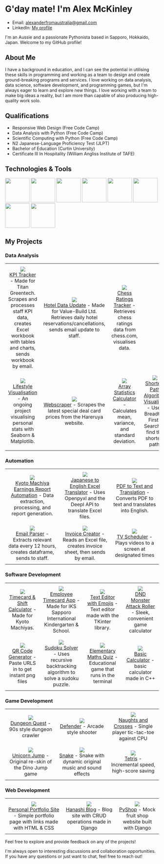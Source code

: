 # G'day mate! I'm Alex McKinley
- Email: alexanderfromaustralia@gmail.com
- LinkedIn: [My profile](https://www.linkedin.com/in/alex-mckinley-257266296/)
  
I'm an Aussie and a passionate Pythonista based in Sapporo, Hokkaido, Japan. Welcome to my GitHub profile!

## About Me
I have a background in education, and I can see the potential in utilising these skills in programming and working as a team to design and create ground-breaking programs and services. I love working on data analysis, data science, software development, and programming games, but I'm always eager to learn and explore new things. I love working with a team to make big ideas a reality, but I am more than capable of also producing high-quality work solo.

## Qualifications
- Responsive Web Design (Free Code Camp)
- Data Analysis with Python (Free Code Camp)
- Scientific Computing with Python (Free Code Camp)
- N2 Japanese-Language Proficiency Test (JLPT)
- Bachelor of Education (Curtin University)
- Certificate III In Hospitality (William Angliss Institute of TAFE)

## Technologies & Tools
<div id="tools">
  <img src="https://upload.wikimedia.org/wikipedia/commons/c/c3/Python-logo-notext.svg" height="80" padding="20px">
  <img src="https://upload.wikimedia.org/wikipedia/commons/thumb/8/87/Sql_data_base_with_logo.png/800px-Sql_data_base_with_logo.png?20210130181641" height="80" padding="20px">
  <img src="https://upload.wikimedia.org/wikipedia/commons/thumb/b/ba/Javascript_badge.svg/1200px-Javascript_badge.svg.png" height="80"> <img src="https://upload.wikimedia.org/wikipedia/commons/thumb/6/61/HTML5_logo_and_wordmark.svg/120px-HTML5_logo_and_wordmark.svg.png" height="80" padding="20px">
  <img src="https://upload.wikimedia.org/wikipedia/commons/thumb/d/d5/CSS3_logo_and_wordmark.svg/363px-CSS3_logo_and_wordmark.svg.png" height="80" padding="20px">
  <img src="https://upload.wikimedia.org/wikipedia/commons/thumb/1/18/ISO_C%2B%2B_Logo.svg/1822px-ISO_C%2B%2B_Logo.svg.png" height="80" margin="20px">
  <img src="https://upload.wikimedia.org/wikipedia/commons/thumb/3/38/Jupyter_logo.svg/1200px-Jupyter_logo.svg.png" height="80" margin="20px">
  <img src="https://www.djangoproject.com/m/img/logos/django-logo-positive.png" height="80" margin="20px">
</div>

## My Projects


### Data Analysis

<table>
 <tr>
    <td align="center" style="padding: 10px;">
      <img src="https://github.com/SapporoAlex/KPI-Tracker/blob/main/preview.jpg?raw=true" style="max-width:200vw; height:auto; object-fit:cover;">
      <br>
      <a href="https://github.com/SapporoAlex/KPI-Tracker/tree/main">KPI Tracker</a> - Made for Titan Greentech. Scrapes and processes staff KPI data, creates Excel workbook with tables and charts, sends workbook by email.
    </td>
    <td align="center" style="padding: 10px;">
      <img src="https://github.com/SapporoAlex/Hotel-Reservation-Cancellation-Daily-Update/blob/main/Preview.jpeg?raw=true" style="max-width:200vw; height:auto; object-fit:cover;">
      <br>
      <a href="https://github.com/SapporoAlex/Hotel-Reservation-Cancellation-Daily-Update">Hotel Data Update</a> - Made for Value-Build Ltd. Retrieves daily hotel reservations/cancellations, sends email update to staff.
    </td>
    <td align="center" style="padding: 10px;">
      <img src="https://github.com/SapporoAlex/Chess-Ratings-Tracker-with-Chess.com-API/blob/main/previewchess.jpg" style="max-width:200vw; height:auto; object-fit:cover;">
      <br>
      <a href="https://github.com/SapporoAlex/Chess-Ratings-Tracker-with-Chess.com-API">Chess Ratings Tracker</a> - Retrieves chess ratings data from chess.com, visualises data.
    </td>
  </tr>
  <tr>
    <td align="center" style="padding: 10px;">
      <img src="https://github.com/SapporoAlex/Data-Visualisation-with-Seaborn-Matplotlib/blob/main/preview.png" style="max-width:200vw; height:auto; object-fit:cover;">
      <br>
      <a href="https://github.com/SapporoAlex/Data-Visualisation-with-Seaborn-Matplotlib">Lifestyle Visualisation</a> - An ongoing project visualising personal stats with Seaborn & Matplotlib.
    </td>
    <td align="center" style="padding: 10px;">
      <img src="https://github.com/SapporoAlex/MTG-new-card-price-webscraper/blob/main/preview.png" style="max-width:200vw; height:auto; object-fit:cover;">
      <br>
      <a href="https://github.com/SapporoAlex/MTG-new-card-price-webscraper/blob/main/README.md">Webscraper</a> - Scrapes the latest special deal card prices from the Hareruya website.
    </td>
    <td align="center" style="padding: 10px;">
      <img src="https://github.com/SapporoAlex/Mean-Variance-Standard-Deviation-Calculator/blob/main/preview.jpg" style="max-width:200vw; height:auto; object-fit:cover;">
      <br>
      <a href="https://github.com/SapporoAlex/Mean-Variance-Standard-Deviation-Calculator/tree/main">Array Statistics Calculator</a> - Calculates mean, variance, and standard deviation.
    </td>
    <td align="center" style="padding: 10px;">
      <img src="https://github.com/SapporoAlex/Shortest-Path-Visualiser/blob/main/preview.png?raw=true" style="max-width:200vw; height:auto; object-fit:cover;">
      <br>
      <a href="https://github.com/SapporoAlex/Shortest-Path-Visualiser/blob/main/README.md">Shortest Path Algorithm Visualiser</a> - Uses Breadth-First-Search to find the shortest path.
    </td>
  </tr>
</table>


### Automation

<table>
  <tr>
    <td align="center" style="padding: 10px;">
      <img src="https://github.com/SapporoAlex/Weekly-Earnings-Data-Update/blob/main/preview.jpg" style="max-width:100%; height:auto; object-fit:cover;">
      <br>
      <a href="https://github.com/SapporoAlex/Weekly-Earnings-Data-Update/tree/main">Kyoto Machiya Earnings Report Automation</a> - Data extraction, processing, and report generation.
    </td>
    <td align="center" style="padding: 10px;">
      <img src="https://github.com/SapporoAlex/Excel-to-Deepl-Translator/blob/main/process.jpg" style="max-width:100%; height:auto; object-fit:cover;">
      <br>
      <a href="https://github.com/SapporoAlex/Excel-to-Deepl-Translator">Japanese to English Excel Translator</a> - Uses Openpyxl and the Deepl API to translate Excel files.
    </td>
    <td align="center" style="padding: 10px;">
      <img src="https://github.com/SapporoAlex/PDF-Translator/blob/main/preview.jpg" style="max-width:100%; height:auto; object-fit:cover;">
      <br>
      <a href="https://github.com/SapporoAlex/PDF-Translator/tree/main">PDF to Text and Translation</a> - Converts PDF to text and translates into English.
    </td>
  </tr>
  <tr>
    <td align="center" style="padding: 10px;">
      <img src="https://github.com/SapporoAlex/Email-Parser/blob/main/preview.jpg" style="max-width:100%; height:auto; object-fit:cover;">
      <br>
      <a href="https://github.com/SapporoAlex/Email-Parser">Email Parser</a> - Extracts relevant data every 12 hours, creates dataframe, sends to staff.
    </td>
    <td align="center" style="padding: 10px;">
      <img src="https://github.com/SapporoAlex/Automated-Invoice/blob/main/preview.jpg" style="max-width:100%; height:auto; object-fit:cover;">
      <br>
      <a href="https://github.com/SapporoAlex/Automated-Invoice">Invoice Creator</a> - Reads an Excel file, creates invoice sheet, then sends by email.
    </td>
    <td align="center" style="padding: 10px;">
      <img src="https://github.com/SapporoAlex/TV-Scheduler/blob/main/preview.png" style="max-width:100%; height:auto; object-fit:cover;">
      <br>
      <a href="https://github.com/SapporoAlex/TV-Scheduler">TV Scheduler</a> - Plays videos to a screen at designated times
    </td>
  </tr>
</table>



### Software Development

<table>
  <tr>
    <td align="center" style="padding: 10px;">
      <img src="https://github.com/SapporoAlex/Employee-Timecard-Shift-Calculator/blob/main/preview.gif" style="max-width:100%; height:auto; object-fit:cover;">
      <br>
      <a href="https://github.com/SapporoAlex/Employee-Timecard-Shift-Calculator">Timecard & Shift Calculator</a> - Made for Kyoto Machiyas.
    </td>
    <td align="center" style="padding: 10px;">
      <img src="https://github.com/SapporoAlex/Employee-Time-Card-App/blob/main/preview.gif" style="max-width:100%; height:auto; object-fit:cover;">
      <br>
      <a href="https://github.com/SapporoAlex/Employee-Time-Card-App">Employee Timecard App</a> - Made for IKS Sapporo International Kindergarten & School.
    </td>
    <td align="center" style="padding: 10px;">
      <img src="https://github.com/SapporoAlex/Text-Editor-with-Emojis/blob/main/sample.jpg" style="max-width:100%; height:auto; object-fit:cover;">
      <br>
      <a href="https://github.com/SapporoAlex/Text-Editor-with-Emojis">Text Editor with Emojis</a> - Text editor made with the TKinter library.
    </td>
    <td align="center" style="padding: 10px;">
      <img src="https://github.com/SapporoAlex/DND-Monster-Attack-Roller-GUI/blob/main/MAR%20Assets/Other/preview-thumb.gif" style="max-width:100%; height:auto; object-fit:cover;">
      <br>
      <a href="https://github.com/SapporoAlex/DND-Monster-Attack-Roller-GUI">DND Monster Attack Roller</a> - Sleek, convenient game calculator
    </td>
  </tr>
  <tr>
    <td align="center" style="padding: 10px;">
      <img src="https://github.com/SapporoAlex/QR-Code-Generator/blob/main/preview.png" style="max-height:100%; height:auto; object-fit:cover;">
      <br>
      <a href="https://github.com/SapporoAlex/QR-Code-Generator">QR Code Generator</a> - Paste URLS in to get instant png files
    </td>
    <td align="center" style="padding: 10px;">
      <img src="https://github.com/SapporoAlex/Sudoku-Solver/blob/main/preview.png" style="max-width:100%; height:auto; object-fit:cover;">
      <br>
      <a href="https://github.com/SapporoAlex/Sudoku-Solver.git">Sudoku Solver</a> - Uses recursive backtracking algorithm to solve a sudoku puzzle.
    </td>
    <td align="center" style="padding: 10px;">
      <img src="https://github.com/SapporoAlex/Maths-Quiz/blob/main/Maths%20Quiz.png?raw=true" style="max-height:100%; height:auto; object-fit:cover;">
      <br>
      <a href="https://github.com/SapporoAlex/Maths-Quiz/tree/main">Elementary Maths Quiz</a> - Educational game that runs in the terminal
    </td>
      <td align="center" style="padding: 10px;">
      <img src="https://github.com/SapporoAlex/Basic-Calculator/blob/main/cpp%20calculator.png?raw=true" style="max-height:100%; height:auto; object-fit:cover;">
      <br>
      <a href="https://github.com/SapporoAlex/Basic-Calculator">Basic Calculator</a> - basic calculator made in C++
    </td>
  </tr>
</table>


### Game Development

<table>
  <tr>
    <td align="center" style="min-width: 14ch; word-break: break-word; padding: 10px">
      <img src="https://github.com/SapporoAlex/Game-Dungeon-Quest/blob/main/assets/preview_img.jpg" style="max-width:100%; height:auto; object-fit:cover;">
      <br>
      <a href="https://github.com/SapporoAlex/Game-Dungeon-Quest">Dungeon Quest</a> - 90s style dungeon crawler
    </td>
    <td align="center" style="min-width: 14ch; word-break: break-word; padding: 10px">
      <img src="https://github.com/SapporoAlex/Game-Defender/blob/main/assets/preview.gif" style="max-width: 100%; height: auto; object-fit:cover;">
      <br>
      <a href="https://github.com/SapporoAlex/Game-Defender">Defender</a> - Arcade style shooter
    </td>
    <td align="center" style="min-width: 14ch; word-break: break-word; padding: 10px">
      <img src="https://github.com/SapporoAlex/Naughts-Crosses/blob/main/preview.gif" style="max-width:100%; height: auto">
      <br>
      <a href="https://github.com/SapporoAlex/Naughts-Crosses">Naughts and Crosses</a> - Single player tic-tac-toe against CPU
      <br>
    </td>
  </tr>
  <tr>
   <td align="center" style="min-width: 14ch; word-break: break-word; padding: 10px">
      <img src="https://github.com/SapporoAlex/Game-Unicorn-Jump/blob/main/unicorn_jump.gif" style="max-width: 100%; height: auto; object-fit:cover;">
      <br>
      <a href="https://github.com/SapporoAlex/Game-Unicorn-Jump">Unicorn Jump</a> - Original re-skin of the Dino Jump game
    </td>
    <td align="center" style="min-width: 14ch; word-break: break-word; padding: 10px">
      <img src="https://github.com/SapporoAlex/Game-Snake/blob/main/assets/sample.gif" style="max-width: 100%; height: auto">
      <br>
      <a href="https://github.com/SapporoAlex/Game-Snake">Snake</a> - Snake with dynamic original music and sound effects
      <br>
    </td>
    <td align="center" style="min-width: 14ch; word-break: break-word; padding: 10px">
      <img src="https://github.com/SapporoAlex/Tetris/blob/main/preview.jpg" style="max-width: 100%; height: auto">
      <br>
      <a href="https://github.com/SapporoAlex/Tetris/tree/main">Tetris</a> - Incremental speed, high-score saving
      <br>
    </td>
  </tr>
</table>


### Web Development
<table>
  <tr>
    <td align="center" style="padding: 10px">
      <img src="https://github.com/SapporoAlex/Personal-Portfolio-Website/blob/main/Preview.jpg" style="max-width:100%; height:auto; object-fit:cover;">
      <br>
      <a href="https://github.com/SapporoAlex/Personal-Portfolio-Website.git">Personal Portfolio Site</a> - Simple portfolio page with links made with HTML & CSS
    </td>
    <td align="center" style="padding: 10px;">
      <img src="https://github.com/SapporoAlex/Hanashi-Blog-Site/blob/main/preview.jpg?raw=true" style="max-width:100%; height:auto; object-fit:cover;">
      <br>
      <a href="https://github.com/SapporoAlex/Hanashi-Blog-Site">Hanashi Blog</a> - Blog site with CRUD operations made in Django
    </td>
    <td align="center" style="padding: 10px;">
      <img src="https://github.com/SapporoAlex/PyShop-Website-Made-in-Django/blob/main/Preview.jpg?raw=true" style="max-width:100%; height:auto; object-fit:cover;">
      <br>
      <a href="https://github.com/SapporoAlex/PyShop-Website-Made-in-Django">PyShop</a> - Mock fruit shop website built with Django
    </td>
  </tr>
</table>

Feel free to explore and provide feedback on any of the projects!

I'm always open to interesting discussions and collaboration opportunities. If you have any questions or just want to chat, feel free to reach out!
